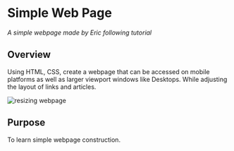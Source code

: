 # Simple Web Page

_A simple webpage made by Eric following tutorial_

## Overview

Using HTML, CSS, create a webpage that can be accessed on mobile platforms as well as larger viewport windows like Desktops. While adjusting the layout of links and articles.

![resizing webpage](one.gif)

## Purpose

To learn simple webpage construction.
